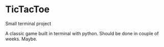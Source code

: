# TicTacToe
Small terminal project

A classic game built in terminal with python.
Should be done in couple of weeks. Maybe.
